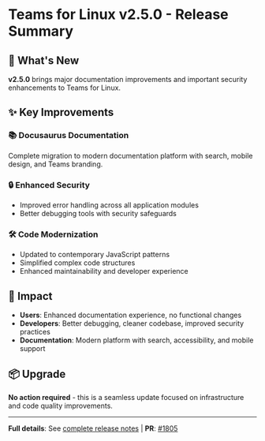 # Teams for Linux v2.5.0 - Release Summary

## 🎯 What's New

**v2.5.0** brings major documentation improvements and important security enhancements to Teams for Linux.

## ✨ Key Improvements

### 📚 **Docusaurus Documentation**
Complete migration to modern documentation platform with search, mobile design, and Teams branding.

### 🔒 **Enhanced Security** 
- Improved error handling across all application modules
- Better debugging tools with security safeguards

### 🛠️ **Code Modernization**
- Updated to contemporary JavaScript patterns  
- Simplified complex code structures
- Enhanced maintainability and developer experience

## 🚀 Impact

- **Users**: Enhanced documentation experience, no functional changes
- **Developers**: Better debugging, cleaner codebase, improved security practices  
- **Documentation**: Modern platform with search, accessibility, and mobile support

## 📦 Upgrade

**No action required** - this is a seamless update focused on infrastructure and code quality improvements.

---

**Full details**: See [complete release notes](RELEASE_NOTES_v2.5.0.md) | **PR**: [#1805](https://github.com/IsmaelMartinez/teams-for-linux/pull/1805)